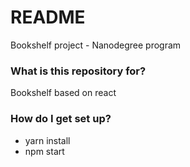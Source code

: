 # README #

Bookshelf project - Nanodegree program

### What is this repository for? ###

Bookshelf based on react 

### How do I get set up? ###

* yarn install
* npm start

